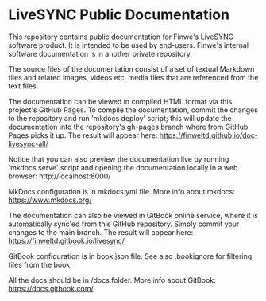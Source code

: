 LiveSYNC Public Documentation
=============================



This repository contains public documentation for Finwe's LiveSYNC software product. It is intended
to be used by end-users. Finwe's internal software documentation is in another private repository.

The source files of the documentation consist of a set of textual Markdown files and related 
images, videos etc. media files that are referenced from the text files.

The documentation can be viewed in compiled HTML format via this project's GitHub Pages. To compile
the documentation, commit the changes to the repository and run 'mkdocs deploy' script; this will
update the documentation into the repository's gh-pages branch where from GitHub Pages picks it up.
The result will appear here: https://finweltd.github.io/doc-livesync-all/

Notice that you can also preview the documentation live by running 'mkdocs serve' script and opening
the documentation locally in a web browser: http://localhost:8000/

MkDocs configuration is in mkdocs.yml file. More info about mkdocs: https://www.mkdocs.org/

The documentation can also be viewed in GitBook online service, where it is automatically sync'ed
from this GitHub repository. Simply commit your changes to the main branch. The result will appear
here: https://finweltd.gitbook.io/livesync/

GitBook configuration is in book.json file. See also .bookignore for filtering files from the book.

All the docs should be in /docs folder. More info about GitBook: https://docs.gitbook.com/
